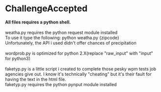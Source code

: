 # ChallengeAccepted
<b>All files requires a python shell.</b><br /><br />
weatha.py requires the python request module installed<br /> To use it type the following: python weatha.py {zipcode}<br />Unfortunately, the API i used didn't offer chances of precipitation<br /><br />
wordprob.py is optimized for python 2.X(replace "raw_input" with "input" for python3)<br /> <br />
faketyp.py is a little script i created to complete those pesky wpm tests job agencies give out. I know it's technically "cheating" but it's their fault for having the text in the html file.<br />faketyp.py requires the python pynput module installed<br />

